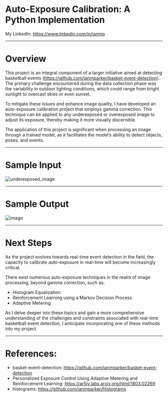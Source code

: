 # Auto-Exposure Calibration: A Python Implementation


My LinkedIn: https://www.linkedin.com/in/ianmp

--------------------------------------

# Overview

This project is an integral component of a larger initiative aimed at detecting basketball events (https://github.com/ianmparker/basket-event-detection). The primary challenge encountered during the data collection phase was the variability in outdoor lighting conditions, which could range from bright sunlight to overcast skies or even sunset.

To mitigate these issues and enhance image quality, I have developed an auto-exposure calibration project that employs gamma correction. This technique can be applied to any underexposed or overexposed image to adjust its exposure, thereby making it more visually discernible.

The application of this project is significant when processing an image through a trained model, as it facilitates the model’s ability to detect objects, poses, and events.


--------------------------------------

# Sample Input 

![underexposed_image](https://github.com/ianmparker/Auto-Exposure/assets/18231849/9696eb86-49bc-496a-8c38-ab6028fa4852)

--------------------------------------

# Sample Output

![image](https://github.com/ianmparker/Auto-Exposure/assets/18231849/fcc45dc3-6921-4af6-bc3c-0e051b2ac309)


--------------------------------------

# Next Steps

As the project evolves towards real-time event detection in the field, the capacity to calibrate auto-exposure in real-time will become increasingly critical.

There exist numerous auto-exposure techniques in the realm of image processing, beyond gamma correction, such as:

  - Histogram Equalization:   
  - Reinforcement Learning using a Markov Decision Process
  - Adaptive Metering
    
As I delve deeper into these topics and gain a more comprehensive understanding of the challenges and constraints associated with real-time basketball event detection, I anticipate incorporating one of these methods into my project.

--------------------------------------

# References: 

  - basket-event-detection: https://github.com/ianmparker/basket-event-detection
  - Personalized Exposure Control Using Adaptive Metering and Reinforcement Learning: https://ar5iv.labs.arxiv.org/html/1803.02269
  - histograms: https://github.com/ianmparker/Histograms
